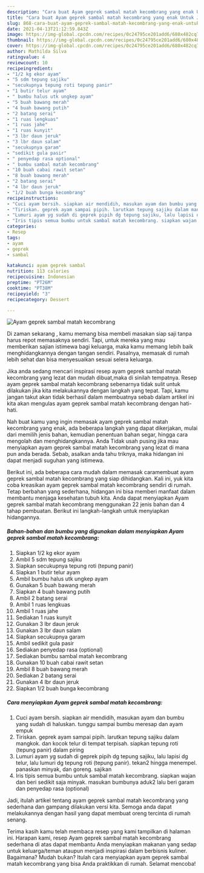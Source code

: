```yaml
---
description: "Cara buat Ayam geprek sambal matah kecombrang yang enak Untuk Jualan"
title: "Cara buat Ayam geprek sambal matah kecombrang yang enak Untuk Jualan"
slug: 868-cara-buat-ayam-geprek-sambal-matah-kecombrang-yang-enak-untuk-jualan
date: 2021-04-13T21:12:59.843Z
image: https://img-global.cpcdn.com/recipes/0c24795ce201add6/680x482cq70/ayam-geprek-sambal-matah-kecombrang-foto-resep-utama.jpg
thumbnail: https://img-global.cpcdn.com/recipes/0c24795ce201add6/680x482cq70/ayam-geprek-sambal-matah-kecombrang-foto-resep-utama.jpg
cover: https://img-global.cpcdn.com/recipes/0c24795ce201add6/680x482cq70/ayam-geprek-sambal-matah-kecombrang-foto-resep-utama.jpg
author: Mathilda Silva
ratingvalue: 4
reviewcount: 10
recipeingredient:
- "1/2 kg ekor ayam"
- "5 sdm tepung sajiku"
- "secukupnya tepung roti tepung panir"
- "1 butir telur ayam"
- " bumbu halus utk ungkep ayam"
- "5 buah bawang merah"
- "4 buah bawang putih"
- "2 batang serai"
- "1 ruas lengkuas"
- "1 ruas jahe"
- "1 ruas kunyit"
- "3 lbr daun jeruk"
- "3 lbr daun salam"
- "secukupnya garam"
- "sedikit gula pasir"
- " penyedap rasa optional"
- " bumbu sambal matah kecombrang"
- "10 buah cabai rawit setan"
- "8 buah bawang merah"
- "2 batang serai"
- "4 lbr daun jeruk"
- "1/2 buah bunga kecombrang"
recipeinstructions:
- "Cuci ayam bersih. siapkan air mendidih, masukan ayam dan bumbu yang sudah di haluskan. tunggu sampai bumbu meresap dan ayam empuk"
- "Tiriskan. geprek ayam sampai pipih. larutkan tepung sajiku dalam mangkok. dan kocok telur di tempat terpisah. siapkan tepung roti (tepung panir) dalam piring"
- "Lumuri ayam yg sudah di geprek pipih dg tepung sajiku, lalu lapisi dg telur, lalu lumuri dg tepung roti (tepung panir). tekan2 hingga menempel. panaskan minyak, dan goreng. sajikan"
- "Iris tipis semua bumbu untuk sambal matah kecombrang. siapkan wajan dan beri sedikit saja minyak. masukan bumbunya aduk2 lalu beri garam dan penyedap rasa (optional)"
categories:
- Resep
tags:
- ayam
- geprek
- sambal

katakunci: ayam geprek sambal 
nutrition: 113 calories
recipecuisine: Indonesian
preptime: "PT26M"
cooktime: "PT38M"
recipeyield: "3"
recipecategory: Dessert

---
```



![Ayam geprek sambal matah kecombrang](https://img-global.cpcdn.com/recipes/0c24795ce201add6/680x482cq70/ayam-geprek-sambal-matah-kecombrang-foto-resep-utama.jpg)

Di zaman  sekarang , kamu memang bisa membeli masakan siap saji tanpa harus repot memasaknya sendiri. Tapi, untuk mereka yang mau memberikan sajian istimewa bagi keluarga, maka kamu memang lebih baik menghidangkannya dengan tangan sendiri. Pasalnya, memasak di rumah lebih sehat dan bisa menyesuaikan sesuai selera keluarga.

Jika anda sedang mencari inspirasi resep ayam geprek sambal matah kecombrang yang lezat dan mudah dibuat,maka di sinilah tempatnya. Resep ayam geprek sambal matah kecombrang  sebenarnya tidak sulit untuk dilakukan jika kita melakukannya dengan langkah yang tepat. Tapi, kamu jangan takut akan tidak berhasil dalam membuatnya 
sebab dalam artikel ini kita akan mengulas ayam geprek sambal matah kecombrang dengan hati-hati.  



Nah buat kamu yang ingin memasak ayam geprek sambal matah kecombrang yang enak, ada beberapa langkah yang dapat dikerjakan, mulai dari memilih jenis bahan, kemudian penentuan bahan segar, hingga cara mengolah dan menghidangkannya. Anda Tidak usah pusing jika mau menyiapkan ayam geprek sambal matah kecombrang yang lezat di mana pun anda berada. Sebab, asalkan anda  tahu triknya, maka hidangan ini dapat menjadi suguhan yang istimewa.

Berikut ini, ada beberapa cara mudah dalam memasak caramembuat ayam geprek sambal matah kecombrang yang siap dihidangkan. Kali ini, yuk kita coba kreasikan ayam geprek sambal matah kecombrang sendiri di rumah. Tetap berbahan yang sederhana, hidangan ini bisa memberi manfaat dalam membantu menjaga kesehatan tubuh kita. Anda dapat menyiapkan Ayam geprek sambal matah kecombrang menggunakan 22 jenis bahan dan 4 tahap pembuatan. Berikut ini langkah-langkah untuk menyiapkan hidangannya.

<!--inarticleads1-->

##### Bahan-bahan dan bumbu yang digunakan dalam menyiapkan Ayam geprek sambal matah kecombrang:

1. Siapkan 1/2 kg ekor ayam
1. Ambil 5 sdm tepung sajiku
1. Siapkan secukupnya tepung roti (tepung panir)
1. Siapkan 1 butir telur ayam
1. Ambil  bumbu halus utk ungkep ayam
1. Gunakan 5 buah bawang merah
1. Siapkan 4 buah bawang putih
1. Ambil 2 batang serai
1. Ambil 1 ruas lengkuas
1. Ambil 1 ruas jahe
1. Sediakan 1 ruas kunyit
1. Gunakan 3 lbr daun jeruk
1. Gunakan 3 lbr daun salam
1. Siapkan secukupnya garam
1. Ambil sedikit gula pasir
1. Sediakan  penyedap rasa (optional)
1. Sediakan  bumbu sambal matah kecombrang
1. Gunakan 10 buah cabai rawit setan
1. Ambil 8 buah bawang merah
1. Sediakan 2 batang serai
1. Gunakan 4 lbr daun jeruk
1. Siapkan 1/2 buah bunga kecombrang




<!--inarticleads2-->

##### Cara menyiapkan Ayam geprek sambal matah kecombrang:

1. Cuci ayam bersih. siapkan air mendidih, masukan ayam dan bumbu yang sudah di haluskan. tunggu sampai bumbu meresap dan ayam empuk
1. Tiriskan. geprek ayam sampai pipih. larutkan tepung sajiku dalam mangkok. dan kocok telur di tempat terpisah. siapkan tepung roti (tepung panir) dalam piring
1. Lumuri ayam yg sudah di geprek pipih dg tepung sajiku, lalu lapisi dg telur, lalu lumuri dg tepung roti (tepung panir). tekan2 hingga menempel. panaskan minyak, dan goreng. sajikan
1. Iris tipis semua bumbu untuk sambal matah kecombrang. siapkan wajan dan beri sedikit saja minyak. masukan bumbunya aduk2 lalu beri garam dan penyedap rasa (optional)




Jadi, itulah artikel tentang  ayam geprek sambal matah kecombrang  yang sederhana dan gampang dilakukan versi kita. Semoga anda dapat melakukannya dengan hasil yang dapat membuat oreng tercinta di rumah senang. 

Terima kasih kamu telah membaca resep yang kami tampilkan di halaman ini. Harapan kami, resep  Ayam geprek sambal matah kecombrang sederhana di atas dapat membantu Anda menyiapkan makanan yang sedap untuk keluarga/teman ataupun menjadi inspirasi dalam berbisnis kuliner. Bagaimana? Mudah bukan? Itulah cara menyiapkan ayam geprek sambal matah kecombrang yang bisa Anda praktikkan di rumah. Selamat mencoba!


